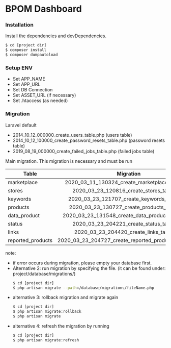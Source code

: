 # BPOM Dashboard

### Installation
Install the dependencies and devDependencies.
```sh
$ cd [project dir]
$ composer install
$ composer dumpautoload
```
### Setup ENV
- Set APP_NAME
- Set APP_URL
- Set DB Connection
- Set ASSET_URL (if necessary) 
- Set .htaccess (as needed)

### Migration
Laravel default
- 2014_10_12_000000_create_users_table.php (users table)
- 2014_10_12_100000_create_password_resets_table.php  (password resets table)
- 2019_08_19_000000_create_failed_jobs_table.php (failed jobs table)

Main migration. This migration is necessary and must be run

| Table             | Migration                                             |
| ----------------- |:-----------------------------------------------------:|
| marketplace       | 2020_03_11_130324_create_marketplace_table.php        |
| stores            | 2020_03_23_120816_create_stores_table.php             |
| keywords          | 2020_03_23_121707_create_keywords_table.php           |
| products          | 2020_03_23_130727_create_products_table.php           |
| data_product      | 2020_03_23_131548_create_data_products_table.php      |
| status            | 2020_03_23_204221_create_status_table.php             |
| links             | 2020_03_23_204420_create_links_table.php              |
| reported_products | 2020_03_23_204727_create_reported_products_table.php  |


note:
- if error occurs during migration, please empty your database first.
- Alternative 2: run migration by specifying the file. (it can be found under: project/database/migrations/)
    ```sh
    $ cd [project dir]
    $ php artisan migrate --path=/database/migrations/fileName.php
    ```
- alternative 3: rollback migration and migrate again
    ```sh
    $ cd [project dir]
    $ php artisan migrate:rollback
    $ php artisan migrate
    ```
- alternative 4: refresh the migration by running
    ```sh
    $ cd [project dir]
    $ php artisan migrate:refresh
    ```
